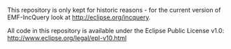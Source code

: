 This repository is only kept for historic reasons - for the current version of
EMF-IncQuery look at http://eclipse.org/incquery.

All code in this repository is available under the Eclipse Public License v1.0: http://www.eclipse.org/legal/epl-v10.html
